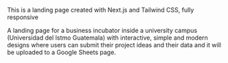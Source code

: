 This is a landing page created with Next.js and Tailwind CSS, fully responsive

A landing page for a business incubator inside a university campus (Universidad del Istmo Guatemala) with interactive, simple and modern designs where users can submit their project ideas and their data and it will be uploaded to a Google Sheets page.
